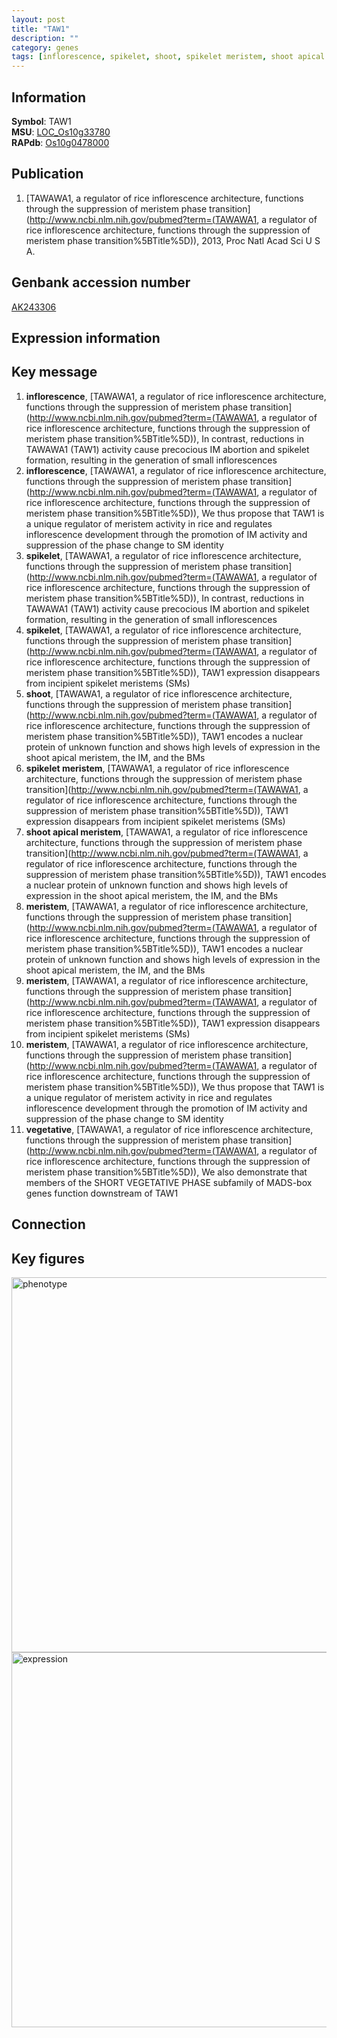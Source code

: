 ```yaml
---
layout: post
title: "TAW1"
description: ""
category: genes
tags: [inflorescence, spikelet, shoot, spikelet meristem, shoot apical meristem, meristem, vegetative, Gene]
---
```


## Information
__Symbol__: TAW1  
__MSU__: [LOC_Os10g33780](http://rice.plantbiology.msu.edu/cgi-bin/ORF_infopage.cgi?orf=LOC_Os10g33780)  
__RAPdb__: [Os10g0478000](http://rapdb.dna.affrc.go.jp/viewer/gbrowse_details/irgsp1?name=Os10g0478000)  

## Publication
1. [TAWAWA1, a regulator of rice inflorescence architecture, functions through the suppression of meristem phase transition](http://www.ncbi.nlm.nih.gov/pubmed?term=(TAWAWA1, a regulator of rice inflorescence architecture, functions through the suppression of meristem phase transition%5BTitle%5D)), 2013, Proc Natl Acad Sci U S A.

## Genbank accession number
[AK243306](http://www.ncbi.nlm.nih.gov/nuccore/AK243306)

## Expression information

## Key message
1. __inflorescence__, [TAWAWA1, a regulator of rice inflorescence architecture, functions through the suppression of meristem phase transition](http://www.ncbi.nlm.nih.gov/pubmed?term=(TAWAWA1, a regulator of rice inflorescence architecture, functions through the suppression of meristem phase transition%5BTitle%5D)),  In contrast, reductions in TAWAWA1 (TAW1) activity cause precocious IM abortion and spikelet formation, resulting in the generation of small inflorescences
2. __inflorescence__, [TAWAWA1, a regulator of rice inflorescence architecture, functions through the suppression of meristem phase transition](http://www.ncbi.nlm.nih.gov/pubmed?term=(TAWAWA1, a regulator of rice inflorescence architecture, functions through the suppression of meristem phase transition%5BTitle%5D)),  We thus propose that TAW1 is a unique regulator of meristem activity in rice and regulates inflorescence development through the promotion of IM activity and suppression of the phase change to SM identity
3. __spikelet__, [TAWAWA1, a regulator of rice inflorescence architecture, functions through the suppression of meristem phase transition](http://www.ncbi.nlm.nih.gov/pubmed?term=(TAWAWA1, a regulator of rice inflorescence architecture, functions through the suppression of meristem phase transition%5BTitle%5D)),  In contrast, reductions in TAWAWA1 (TAW1) activity cause precocious IM abortion and spikelet formation, resulting in the generation of small inflorescences
4. __spikelet__, [TAWAWA1, a regulator of rice inflorescence architecture, functions through the suppression of meristem phase transition](http://www.ncbi.nlm.nih.gov/pubmed?term=(TAWAWA1, a regulator of rice inflorescence architecture, functions through the suppression of meristem phase transition%5BTitle%5D)),  TAW1 expression disappears from incipient spikelet meristems (SMs)
5. __shoot__, [TAWAWA1, a regulator of rice inflorescence architecture, functions through the suppression of meristem phase transition](http://www.ncbi.nlm.nih.gov/pubmed?term=(TAWAWA1, a regulator of rice inflorescence architecture, functions through the suppression of meristem phase transition%5BTitle%5D)),  TAW1 encodes a nuclear protein of unknown function and shows high levels of expression in the shoot apical meristem, the IM, and the BMs
6. __spikelet meristem__, [TAWAWA1, a regulator of rice inflorescence architecture, functions through the suppression of meristem phase transition](http://www.ncbi.nlm.nih.gov/pubmed?term=(TAWAWA1, a regulator of rice inflorescence architecture, functions through the suppression of meristem phase transition%5BTitle%5D)),  TAW1 expression disappears from incipient spikelet meristems (SMs)
7. __shoot apical meristem__, [TAWAWA1, a regulator of rice inflorescence architecture, functions through the suppression of meristem phase transition](http://www.ncbi.nlm.nih.gov/pubmed?term=(TAWAWA1, a regulator of rice inflorescence architecture, functions through the suppression of meristem phase transition%5BTitle%5D)),  TAW1 encodes a nuclear protein of unknown function and shows high levels of expression in the shoot apical meristem, the IM, and the BMs
8. __meristem__, [TAWAWA1, a regulator of rice inflorescence architecture, functions through the suppression of meristem phase transition](http://www.ncbi.nlm.nih.gov/pubmed?term=(TAWAWA1, a regulator of rice inflorescence architecture, functions through the suppression of meristem phase transition%5BTitle%5D)),  TAW1 encodes a nuclear protein of unknown function and shows high levels of expression in the shoot apical meristem, the IM, and the BMs
9. __meristem__, [TAWAWA1, a regulator of rice inflorescence architecture, functions through the suppression of meristem phase transition](http://www.ncbi.nlm.nih.gov/pubmed?term=(TAWAWA1, a regulator of rice inflorescence architecture, functions through the suppression of meristem phase transition%5BTitle%5D)),  TAW1 expression disappears from incipient spikelet meristems (SMs)
10. __meristem__, [TAWAWA1, a regulator of rice inflorescence architecture, functions through the suppression of meristem phase transition](http://www.ncbi.nlm.nih.gov/pubmed?term=(TAWAWA1, a regulator of rice inflorescence architecture, functions through the suppression of meristem phase transition%5BTitle%5D)),  We thus propose that TAW1 is a unique regulator of meristem activity in rice and regulates inflorescence development through the promotion of IM activity and suppression of the phase change to SM identity
11. __vegetative__, [TAWAWA1, a regulator of rice inflorescence architecture, functions through the suppression of meristem phase transition](http://www.ncbi.nlm.nih.gov/pubmed?term=(TAWAWA1, a regulator of rice inflorescence architecture, functions through the suppression of meristem phase transition%5BTitle%5D)),  We also demonstrate that members of the SHORT VEGETATIVE PHASE subfamily of MADS-box genes function downstream of TAW1

## Connection

## Key figures
<img src="http://ricencode.github.io/images/TAW1.pheno.png" alt="phenotype"  style="width: 600px;"/>

<img src="http://ricencode.github.io/images/TAW1.exp.png" alt="expression"  style="width: 600px;"/>


